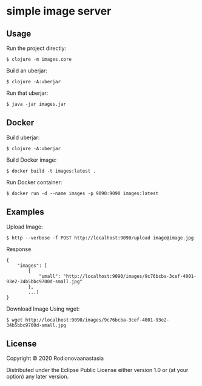 # simple image server

## Usage

Run the project directly:

    $ clojure -m images.core

Build an uberjar:

    $ clojure -A:uberjar

Run that uberjar:

    $ java -jar images.jar

## Docker

Build uberjar:

    $ clojure -A:uberjar
    
Build Docker image:

    $ docker build -t images:latest .

Run Docker container:

    $ docker run -d --name images -p 9090:9090 images:latest
    
## Examples

Upload Image:
    
    $ http --verbose -f POST http://localhost:9090/upload image@image.jpg
    
Response 

```
{
    "images": [
        {
            "small": "http://localhost:9090/images/9c76bcba-3cef-4001-93e2-34b5bbc9700d-small.jpg"
        },
        ...]
}
```

Download Image Using wget:
    
    $ wget http://localhost:9090/images/9c76bcba-3cef-4001-93e2-34b5bbc9700d-small.jpg

## License

Copyright © 2020 Rodionovaanastasia

Distributed under the Eclipse Public License either version 1.0 or (at
your option) any later version.

